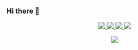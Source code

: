 ### Hi there 👋

<p align="center">
  <a href="https://github.com/lamld203844">
    <img src="https://github-profile-summary-cards.vercel.app/api/cards/profile-details?username=lamld203844&theme=transparent" />
  </a>
  <a href="https://github.com/lamld203844">
    <img src="https://github-readme-streak-stats.herokuapp.com/?user=lamld203844&hide_border=true&card_width=338&theme=transparent" />
  </a>
  <a href="https://github.com/lamld203844">
    <img src="http://github-profile-summary-cards.vercel.app/api/cards/stats?username=lamld203844&theme=transparent" />
  </a>
  <a href="https://github.com/lamld203844">
    <img src="https://github-readme-stats.vercel.app/api/top-langs/?username=lamld203844&langs_count=10&exclude_repo=&hide=jupyter%20notebook,vim%20script,cmake,makefile,batchfile,emacs%20lisp,css,html&layout=default&card_width=699&hide_border=true&theme=transparent" />
  </a>
</p>

<p align="center">
  <a href="https://github.com/lamld203844">
    <img src="https://komarev.com/ghpvc/?username=lamld203844&color=blue&style=flat)" />
  </a>
</p>


<!--
**lamld203844/lamld203844** is a ✨ _special_ ✨ repository because its `README.md` (this file) appears on your GitHub profile.

Here are some ideas to get you started:

- 🔭 I’m currently working on ...
- 🌱 I’m currently learning ...
- 👯 I’m looking to collaborate on ...
- 🤔 I’m looking for help with ...
- 💬 Ask me about ...
- 📫 How to reach me: ...
- 😄 Pronouns: ...
- ⚡ Fun fact: ...
-->
